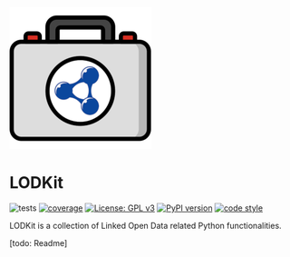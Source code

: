 ![<img src="lodkit.png" width=50% height=50%>](https://raw.githubusercontent.com/lu-pl/lodkit/main/lodkit.png)

# LODKit
![tests](https://github.com/lu-pl/lodkit/actions/workflows/tests.yaml/badge.svg)
[![coverage](https://coveralls.io/repos/github/lu-pl/lodkit/badge.svg?branch=main)](https://coveralls.io/github/lu-pl/lodkit?branch=main&kill_cache=1)
[![License: GPL v3](https://img.shields.io/badge/License-GPLv3-blue.svg)](https://www.gnu.org/licenses/gpl-3.0)
[![PyPI version](https://badge.fury.io/py/lodkit.svg)](https://badge.fury.io/py/lodkit)
[![code style](https://img.shields.io/badge/code%20style-black-000000.svg)](https://github.com/psf/black)

<!-- <a href="https://github.com/psf/black"><img alt="Code style: black" src="https://img.shields.io/badge/code%20style-black-000000.svg"></a> -->

LODKit is a collection of Linked Open Data related Python functionalities. 

[todo: Readme]
